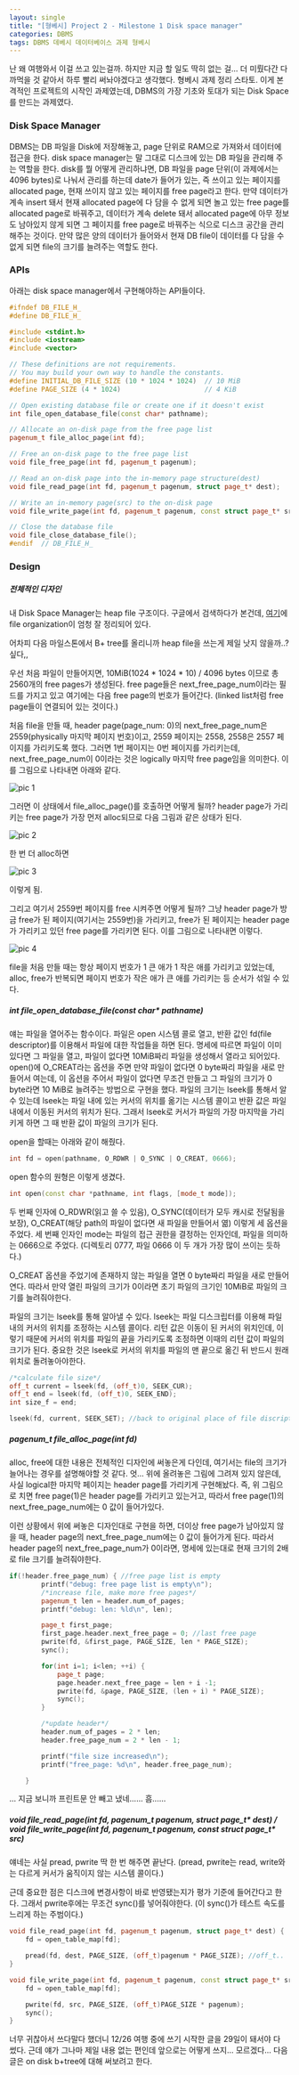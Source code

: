 ```yaml
---
layout: single
title: "[형베시] Project 2 - Milestone 1 Disk space manager"
categories: DBMS
tags: DBMS 데베시 데이터베이스 과제 형베시
---
```


난 왜 여행와서 이걸 쓰고 있는걸까. 하지만 지금 할 일도 딱히 없는 걸... 더 미뤘다간 다 까먹을 것 같아서 하루 빨리 써놔야겠다고 생각했다. 형베시 과제 정리 스타토.
이게 본격적인 프로젝트의 시작인 과제였는데, DBMS의 가장 기초와 토대가 되는 Disk Space를 만드는 과제였다. 

### Disk Space Manager
DBMS는 DB 파일을 Disk에 저장해놓고, page 단위로  RAM으로 가져와서 데이터에 접근을 한다. disk space manager는 말 그대로 디스크에 있는 DB 파일을 관리해 주는 역할을 한다. disk를 뭘 어떻게 관리하냐면, DB 파일을 page 단위(이 과제에서는 4096 bytes)로 나눠서 관리를 하는데 date가 들어가 있는, 즉 쓰이고 있는 페이지를 allocated page, 현재 쓰이지 않고 있는 페이지를 free page라고 한다. 만약 데이터가 계속 insert 돼서 현재 allocated page에 다 담을 수 없게 되면 놀고 있는 free page를 allocated page로 바꿔주고, 데이터가 계속 delete 돼서 allocated page에 아무 정보도 남아있지 않게 되면 그 페이지를 free page로 바꿔주는 식으로 디스크 공간을 관리해주는 것이다. 만약 많은 양의 데이터가 들어와서 현재 DB file이 데이터를 다 담을 수 없게 되면 file의 크기를 늘려주는 역할도 한다.


### APIs
아래는 disk space manager에서 구현해야하는 API들이다. 

```cpp
#ifndef DB_FILE_H_
#define DB_FILE_H_

#include <stdint.h>
#include <iostream>
#include <vector>

// These definitions are not requirements.
// You may build your own way to handle the constants.
#define INITIAL_DB_FILE_SIZE (10 * 1024 * 1024)  // 10 MiB
#define PAGE_SIZE (4 * 1024)                     // 4 KiB

// Open existing database file or create one if it doesn't exist
int file_open_database_file(const char* pathname);

// Allocate an on-disk page from the free page list
pagenum_t file_alloc_page(int fd);

// Free an on-disk page to the free page list
void file_free_page(int fd, pagenum_t pagenum);

// Read an on-disk page into the in-memory page structure(dest)
void file_read_page(int fd, pagenum_t pagenum, struct page_t* dest);

// Write an in-memory page(src) to the on-disk page
void file_write_page(int fd, pagenum_t pagenum, const struct page_t* src);

// Close the database file
void file_close_database_file();
#endif  // DB_FILE_H_

```

### Design

##### 전체적인 디자인
내 Disk Space Manager는 heap file 구조이다.
구글에서 검색하다가 본건데, [여기](https://wkdtjsgur100.github.io/db-summary/)에 file organization이 엄청 잘 정리되어 있다.

어차피 다음 마일스톤에서 B+ tree를 올리니까 heap file을 쓰는게 제일 낫지 않을까..? 싶다,,

우선 처음 파일이 만들어지면, 10MiB(1024 * 1024 * 10) / 4096 bytes 이므로 총 2560개의 free pages가 생성된다.
free page들은 next_free_page_num이라는 필드를 가지고 있고 여기에는 다음 free page의 번호가 들어간다. (linked list처럼 free page들이 연결되어 있는 것이다.)

처음 file을 만들 때, header page(page_num: 0)의 next_free_page_num은 2559(physically 마지막 페이지 번호)이고, 2559 페이지는 2558, 2558은 2557 페이지를 가리키도록 했다.
그러면 1번 페이지는 0번 페이지를 가리키는데, next_free_page_num이 0이라는 것은 logically 마지막 free page임을 의미한다.
이를 그림으로 나타내면 아래와 같다.

![pic 1](./image/diskmanager1)

그러면 이 상태에서 file_alloc_page()를 호출하면 어떻게 될까?
header page가 가리키는 free page가 가장 먼저 alloc되므로 다음 그림과 같은 상태가 된다.

![pic 2](./image/diskmanager2)

한 번 더 alloc하면

![pic 3](./image/diskmanager3)

이렇게 됨.

그리고 여기서 2559번 페이지를 free 시켜주면 어떻게 될까?
그냥 header page가 방금 free가 된 페이지(여기서는 2559번)을 가리키고, free가 된 페이지는 header page가 가리키고 있던 free page를 가리키면 된다.
이를 그림으로 나타내면 이렇다.

![pic 4](./image/diskmanager4)

file을 처음 만들 때는 항상 페이지 번호가 1 큰 애가 1 작은 애를 가리키고 있었는데, alloc, free가 반복되면 페이지 번호가 작은 애가 큰 애를 가리키는 등 순서가 섞일 수 있다.



##### int file_open_database_file(const char* pathname)
얘는 파일을 열어주는 함수이다. 파일은 open 시스템 콜로 열고, 반환 값인 fd(file descriptor)를 이용해서 파일에 대한 작업들을 하면 된다. 명세에 따르면 파일이 이미 있다면 그 파일을 열고, 파일이 없다면 10MiB짜리 파일을 생성해서 열라고 되어있다. open()에 O_CREAT라는 옵션을 주면 만약 파일이 없다면 0 byte짜리 파일을 새로 만들어서 여는데, 이 옵션을 주어서 파일이 없다면 무조건 만들고 그 파일의 크기가 0 byte라면 10 MiB로 늘려주는 방법으로 구현을 했다. 파일의 크기는 lseek를 통해서 알 수 있는데 lseek는 파일 내에 있는 커서의 위치를 옮기는 시스템 콜이고 반환 값은 파일 내에서 이동된 커서의 위치가 된다. 그래서 lseek로 커서가 파일의 가장 마지막을 가리키게 하면 그 때 반환 값이 파일의 크기가 된다.

open을 할때는 아래와 같이 해줬다.

```cpp
int fd = open(pathname, O_RDWR | O_SYNC | O_CREAT, 0666);
```
open 함수의 원형은 이렇게 생겼다.

```cpp
int open(const char *pathname, int flags, [mode_t mode]);
```

두 번째 인자에 O_RDWR(읽고 쓸 수 있음), O_SYNC(데이터가 모두 캐시로 전달됨을 보장), O_CREAT(해당 path의 파일이 없다면 새 파일을 만들어서 엶) 이렇게 세 옵션을 주었다.
세 번째 인자인 mode는 파일의 접근 권한을 결정하는 인자인데, 파일을 의미하는 0666으로 주었다. (디렉토리 0777, 파일 0666 이 두 개가 가장 많이 쓰이는 듯하다.)

O_CREAT 옵션을 주었기에 존재하지 않는 파일을 열면 0 byte짜리 파일을 새로 만들어 연다.
따라서 만약 열린 파일의 크기가 0이라면 초기 파일의 크기인 10MiB로 파일의 크기를 늘려줘야한다.

파일의 크기는 lseek를 통해 알아낼 수 있다.
lseek는 파일 디스크립터를 이용해 파일 내의 커서의 위치를 조정하는 시스템 콜이다.
리턴 값은 이동이 된 커서의 위치인데, 이렇기 때문에 커서의 위치를 파일의 끝을 가리키도록 조정하면 이때의 리턴 값이 파일의 크기가 된다.
중요한 것은 lseek로 커서의 위치를 파일의 맨 끝으로 옮긴 뒤 반드시 원래 위치로 돌려놓아야한다.

```cpp
/*calculate file size*/
off_t current = lseek(fd, (off_t)0, SEEK_CUR);
off_t end = lseek(fd, (off_t)0, SEEK_END);
int size_f = end;

lseek(fd, current, SEEK_SET); //back to original place of file discripter
```

##### pagenum_t file_alloc_page(int fd)

alloc, free에 대한 내용은 전체적인 디자인에 써놓은게 다인데, 여기서는 file의 크기가 늘어나는 경우를 설명해야할 것 같다.
엇... 위에 올려놓은 그림에 그려져 있지 않은데, 사실 logical한 마지막 페이지는 header page를 가리키게 구현해놨다.
즉, 위 그림으로 치면 free page(1)은 header page를 가리키고 있는거고, 따라서 free page(1)의 next_free_page_num에는 0 값이 들어가있다.

이런 상황에서 위에 써놓은 디자인대로 구현을 하면, 더이상 free page가 남아있지 않을 때, header page의 next_free_page_num에는 0 값이 들어가게 된다.
따라서 header page의 next_free_page_num가 0이라면, 명세에 있는대로 현재 크기의 2배로 file 크기를 늘려줘야한다.

```cpp
if(!header.free_page_num) { //free page list is empty
        printf("debug: free page list is empty\n");
        /*increase file, make more free pages*/
        pagenum_t len = header.num_of_pages;
        printf("debug: len: %ld\n", len);

        page_t first_page;
        first_page.header.next_free_page = 0; //last free page
        pwrite(fd, &first_page, PAGE_SIZE, len * PAGE_SIZE);
        sync();

        for(int i=1; i<len; ++i) {
            page_t page;
            page.header.next_free_page = len + i -1;
            pwrite(fd, &page, PAGE_SIZE, (len + i) * PAGE_SIZE);
            sync();
        }

        /*update header*/
        header.num_of_pages = 2 * len;
        header.free_page_num = 2 * len - 1;

        printf("file size increased\n");
        printf("free_page: %d\n", header.free_page_num);

    }
```

... 지금 보니까 프린트문 안 빼고 냈네...... 흠......


##### void file_read_page(int fd, pagenum_t pagenum, struct page_t* dest) / void file_write_page(int fd, pagenum_t pagenum, const struct page_t* src)

얘네는 사실 pread, pwrite 딱 한 번 해주면 끝난다.
(pread, pwrite는 read, write와는 다르게 커서가 움직이지 않는 시스템 콜이다.)

근데 중요한 점은 디스크에 변경사항이 바로 반영됐는지가 평가 기준에 들어간다고 한다.
그래서 pwrite후에는 무조건 sync()를 넣어줘야한다.
(이 sync()가 테스트 속도를 느리게 하는 주범이다.)

```cpp
void file_read_page(int fd, pagenum_t pagenum, struct page_t* dest) {
    fd = open_table_map[fd];

    pread(fd, dest, PAGE_SIZE, (off_t)pagenum * PAGE_SIZE); //off_t..
}

void file_write_page(int fd, pagenum_t pagenum, const struct page_t* src) {
    fd = open_table_map[fd];

    pwrite(fd, src, PAGE_SIZE, (off_t)PAGE_SIZE * pagenum);
    sync();
}

```


너무 귀찮아서 쓰다말다 했더니 12/26 여행 중에 쓰기 시작한 글을 29일이 돼서야 다 썼다.
근데 얘가 그나마 제일 내용 없는 편인데 앞으로는 어떻게 쓰지...
모르겠다... 다음 글은 on disk b+tree에 대해 써보려고 한다.